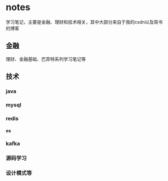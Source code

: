# notes
学习笔记，主要是金融、理财和技术相关，其中大部分来自于我的csdn以及简书的博客
## 金融
理财、金融基础、巴菲特系列学习笔记等
## 技术
### java
### mysql
### redis
#### es
### kafka
### 源码学习
### 设计模式等
